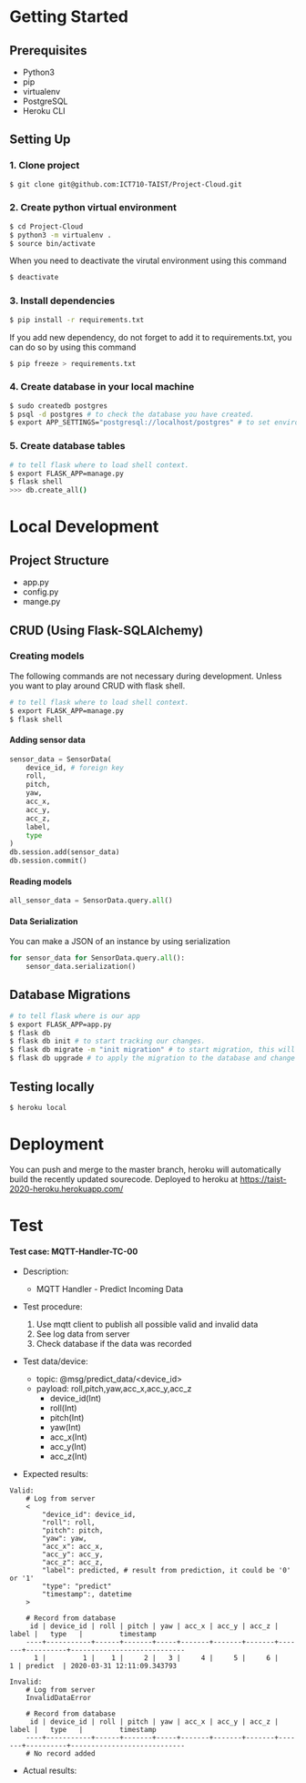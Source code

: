 # Getting Started
## Prerequisites
- Python3 
- pip
- virtualenv
- PostgreSQL
- Heroku CLI

## Setting Up
### 1. Clone project
```sh
$ git clone git@github.com:ICT710-TAIST/Project-Cloud.git
```
### 2. Create python virtual environment
```sh
$ cd Project-Cloud
$ python3 -m virtualenv .
$ source bin/activate
```
When you need to deactivate the virutal environment using this command
```sh
$ deactivate
```
### 3. Install dependencies
```sh
$ pip install -r requirements.txt
```
If you add new dependency, do not forget to add it to requirements.txt, you can do so by using this command
```sh
$ pip freeze > requirements.txt
```
### 4. Create database in your local machine
```sh
$ sudo createdb postgres
$ psql -d postgres # to check the database you have created.
$ export APP_SETTINGS="postgresql://localhost/postgres" # to set environment variable.
```

### 5. Create database tables
```sh
# to tell flask where to load shell context.
$ export FLASK_APP=manage.py 
$ flask shell
>>> db.create_all()
```
# Local Development
## Project Structure
- app.py
- config.py
- mange.py
## CRUD (Using Flask-SQLAlchemy)
### Creating models
The following commands are not necessary during development. Unless you want to play around CRUD with flask shell. 
```sh
# to tell flask where to load shell context.
$ export FLASK_APP=manage.py 
$ flask shell
```
#### Adding sensor data
```python
sensor_data = SensorData(
    device_id, # foreign key
    roll,
    pitch,
    yaw,
    acc_x,
    acc_y,
    acc_z,
    label,
    type
)
db.session.add(sensor_data)
db.session.commit()
```
#### Reading models
```python
all_sensor_data = SensorData.query.all()
```
#### Data Serialization
You can make a JSON of an instance by using serialization
```python
for sensor_data for SensorData.query.all():
    sensor_data.serialization()
```
## Database Migrations
```sh
# to tell flask where is our app
$ export FLASK_APP=app.py
$ flask db
$ flask db init # to start tracking our changes.
$ flask db migrate -m "init migration" # to start migration, this will create a new directory named migrations that will hold all the history.
$ flask db upgrade # to apply the migration to the database and change schema.
```

## Testing locally
```sh
$ heroku local
```

#  Deployment
You can push and merge to the master branch, heroku will automatically build the recently updated sourecode.
Deployed to heroku at https://taist-2020-heroku.herokuapp.com/ 

# Test 
#### Test case: MQTT-Handler-TC-00
* Description:
    * MQTT Handler - Predict Incoming Data
* Test procedure:
    1. Use mqtt client to publish all possible valid and invalid data
    2. See log data from server
    3. Check database if the data was recorded

* Test data/device:
    * topic: @msg/predict_data/<device_id>
    * payload: roll,pitch,yaw,acc_x,acc_y,acc_z
        * device_id(Int)
        * roll(Int)
        * pitch(Int)
        * yaw(Int)
        * acc_x(Int)
        * acc_y(Int)
        * acc_z(Int)
* Expected results:
```
Valid:
    # Log from server
    <
        "device_id": device_id, 
        "roll": roll, 
        "pitch": pitch, 
        "yaw": yaw, 
        "acc_x": acc_x, 
        "acc_y": acc_y, 
        "acc_z": acc_z, 
        "label": predicted, # result from prediction, it could be '0' or '1'
        "type": "predict"
        "timestamp":, datetime
    >
    
    # Record from database
     id | device_id | roll | pitch | yaw | acc_x | acc_y | acc_z | label |   type   |         timestamp          
    ----+-----------+------+-------+-----+-------+-------+-------+-------+----------+----------------------------
      1 |         1 |    1 |     2 |   3 |     4 |     5 |     6 |     1 | predict  | 2020-03-31 12:11:09.343793
```
    
```
Invalid:
    # Log from server
    InvalidDataError
    
    # Record from database
     id | device_id | roll | pitch | yaw | acc_x | acc_y | acc_z | label |   type   |         timestamp          
    ----+-----------+------+-------+-----+-------+-------+-------+-------+----------+----------------------------
    # No record added
```
* Actual results:

